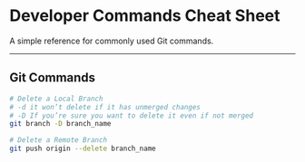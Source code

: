 # Developer Commands Cheat Sheet

A simple reference for commonly used Git commands.

---

## Git Commands

```bash
# Delete a Local Branch
# -d it won’t delete if it has unmerged changes
# -D If you’re sure you want to delete it even if not merged
git branch -D branch_name

# Delete a Remote Branch
git push origin --delete branch_name


```
